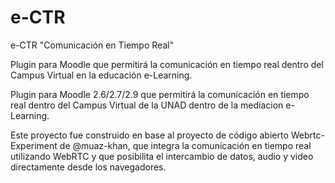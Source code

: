 # e-CTR

e-CTR "Comunicación en Tiempo Real"
	
Plugin  para Moodle que permitirá la comunicación en tiempo real dentro del Campus Virtual en la educación e-Learning.

Plugin para Moodle 2.6/2.7/2.9 que permitirá la comunicación en tiempo real dentro del Campus Virtual de la UNAD dentro de la mediacion e-Learning.

Este proyecto fue construido en base al proyecto de código abierto Webrtc-Experiment de @muaz-khan, que integra la comunicación en tiempo real utilizando WebRTC y que posibilita el intercambio de datos, audio y video directamente desde los navegadores.

